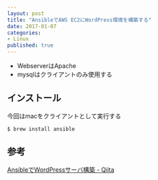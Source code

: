 ```yaml
---
layout: post
title: "AnsibleでAWS EC2にWordPress環境を構築する"
date: 2017-01-07
categories: 
- Linux
published: true
---
```


- WebserverはApache
- mysqlはクライアントのみ使用する


## インストール

今回はmacをクライアントとして実行する

	$ brew install ansible






## 参考
[AnsibleでWordPressサーバ構築 - Qiita](http://qiita.com/curious-eyes/items/9cea638fb399cdb53a25#_reference-3f732296883407f4ab1f)  
